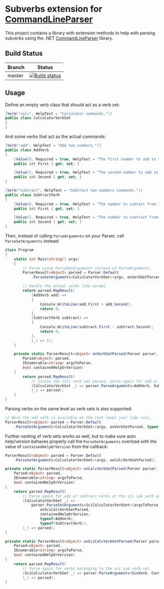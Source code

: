 # Subverbs extension for [CommandLineParser](https://github.com/commandlineparser/commandline)

This project contains a library with extension methods to help with parsing subverbs using the .NET [CommandLineParser](https://github.com/commandlineparser/commandline) library.

## Build Status

Branch | Status
---|---
master | [![Build status](https://waalewijn.visualstudio.com/commandlineparser-subverbextension/_apis/build/status/commandlineparser-subverbextension-CI?branchName=master)](https://waalewijn.visualstudio.com/commandlineparser-subverbextension/_build/latest?definitionId=1)

## Usage
Define an empty verb class that should act as a verb set:

```csharp
[Verb("calc", HelpText = "Calculator commands.")]
public class CalculatorVerbSet
{
}
```

And some verbs that act as the actual commands:

```csharp
[Verb("add", HelpText = "Add two numbers.")]
public class AddVerb
{
    [Value(0, Required = true, HelpText = "The first number to add to the second.")]
    public int First { get; set; }

    [Value(1, Required = true, HelpText = "The second number to add to the first.")]
    public int Second { get; set; }
}

[Verb("subtract", HelpText = "Subtract two numbers commands.")]
public class SubtractVerb
{
    [Value(0, Required = true, HelpText = "The number to subract from.")]
    public int First { get; set; }

    [Value(1, Required = true, HelpText = "The number to subtract from the first.")]
    public int Second { get; set; }
}
```

Then, instead of calling ```ParseArguments``` on your Parser, call ```ParseSetArguments``` instead:

```csharp
class Program
{
    static int Main(string[] args)
    {
        // Parse using ParseSetArguments instead of ParseArguments.
        ParserResult<object> parsed = Parser.Default
            .ParseSetArguments<CalculatorVerbSet>(args, onVerbSetParsed);

        // Handle the actual verbs like normal.
        return parsed.MapResult(
            (AddVerb add) =>
            {
                Console.WriteLine(add.First + add.Second);
                return 0;
            },
            (SubtractVerb subtract) =>
            {
                Console.WriteLine(subtract.First - subtract.Second);
                return 0;
            },
            (_) => 1);
    }

    private static ParserResult<object> onVerbSetParsed(Parser parser,
        Parsed<object> parsed,
        IEnumerable<string> argsToParse,
        bool containedHelpOrVersion)
    {
        return parsed.MapResult(
            // Incase the calc verb was parsed, parse again for add or subtract.
            (CalculatorVerbSet _) => parser.ParseArguments<AddVerb, SubtractVerb>(argsToParse),
            (_) => parsed);
    }
}
```

Parsing verbs on the same level as verb sets is also supported:

```csharp
// Here the add verb is available on the root level just like calc.
ParserResult<object> parsed = Parser.Default
    .ParseSetArguments<CalculatorVerbSet>(args, onVerbSetParsed, typeof(AddVerb));
```

Further nesting of verb sets works as well, but to make sure auto help/version behaves properly call the ```ParseSetArguments``` overload with the value of ```containedHelpOrVersion``` from the callback:

```csharp
ParserResult<object> parsed = Parser.Default
    .ParseSetArguments<CalculatorVerbSet>(args, onCalcVerbSetParsed);

private static ParserResult<object> onCalcVerbSetParsed(Parser parser,
    Parsed<object> parsed,
    IEnumerable<string> argsToParse,
    bool containedHelpOrVersion)
{
    return parsed.MapResult(
        // Parse again for add or subtract verbs or the sci sub verb set and pass containedHelpOrVersion.
        (CalculatorVerbSet _) =>
            parser.ParseSetArguments<SciCalculatorVerbSet>(argsToParse,
                onSciCalcVerbSetParsed,
                containedHelpOrVersion,
                typeof(AddVerb),
                typeof(SubtractVerb)),
        (_) => parsed);
}

private static ParserResult<object> onSciCalcVerbSetParsed(Parser parser,
    Parsed<object> parsed,
    IEnumerable<string> argsToParse,
    bool containedHelpOrVersion)
{
    return parsed.MapResult(
        // Parse again for verbs belonging to the sci sub verb set.
        (SciCalculatorVerbSet _) => parser.ParseArguments<SinVerb, CosVerb, TanVerb>(argsToParse),
        (_) => parsed);
}
```